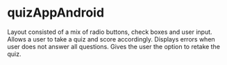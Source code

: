 # quizAppAndroid
Layout consisted of a mix of radio buttons, check boxes and user input. Allows a user to take a quiz and score accordingly. Displays errors when user does not answer all questions. Gives the user the option to retake the quiz.
